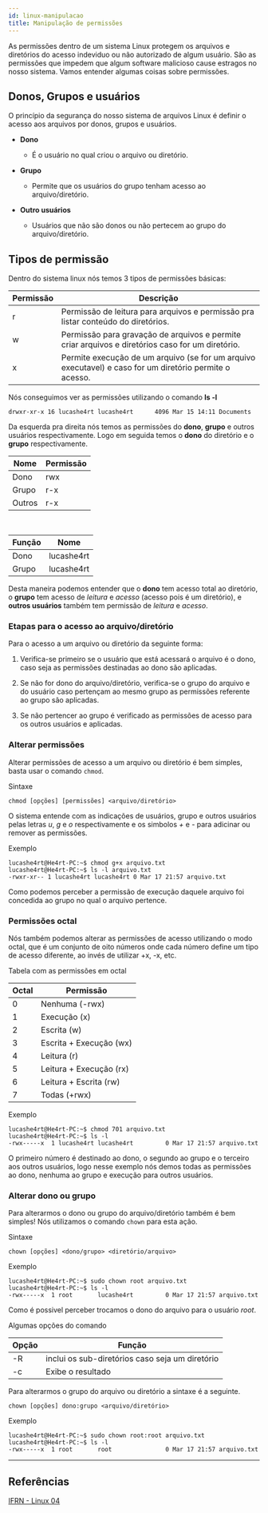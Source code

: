```yaml
---
id: linux-manipulacao
title: Manipulação de permissões
---
```


As permissões dentro de um sistema Linux protegem os arquivos e diretórios do acesso indeviduo ou não autorizado de algum usuário. São as permissões que impedem que algum software malicioso cause estragos no nosso sistema. Vamos entender algumas coisas sobre permissões.

## Donos, Grupos e usuários

O princípio da segurança do nosso sistema de arquivos Linux é definir o acesso aos arquivos por donos, grupos e usuários.

- **Dono**

  - É o usuário no qual criou o arquivo ou diretório.

- **Grupo**

  - Permite que os usuários do grupo tenham acesso ao arquivo/diretório.

- **Outro usuários**
  - Usuários que não são donos ou não pertecem ao grupo do arquivo/diretório.

## Tipos de permissão

Dentro do sistema linux nós temos 3 tipos de permissões básicas:

| Permissão | Descrição                                                                                               |
| --------- | ------------------------------------------------------------------------------------------------------- |
| r         | Permissão de leitura para arquivos e permissão pra listar conteúdo do diretórios.                       |
| w         | Permissão para gravação de arquivos e permite criar arquivos e diretórios caso for um diretório.        |
| x         | Permite execução de um arquivo (se for um arquivo executavel) e caso for um diretório permite o acesso. |

Nós conseguimos ver as permissões utilizando o comando **ls -l**

```console
drwxr-xr-x 16 lucashe4rt lucashe4rt      4096 Mar 15 14:11 Documents
```

Da esquerda pra direita nós temos as permissões do **dono**, **grupo** e outros usuários respectivamente. Logo em seguida temos o **dono** do diretório e o **grupo** respectivamente.

| Nome   | Permissão |
| ------ | --------- |
| Dono   | rwx       |
| Grupo  | r-x       |
| Outros | r-x       |

<br>

| Função | Nome       |
| ------ | ---------- |
| Dono   | lucashe4rt |
| Grupo  | lucashe4rt |

Desta maneira podemos entender que o **dono** tem acesso total ao diretório, o **grupo** tem acesso de _leitura_ e _acesso_ (acesso pois é um diretório), e **outros usuários** também tem permissão de _leitura_ e _acesso_.

### Etapas para o acesso ao arquivo/diretório

Para o acesso a um arquivo ou diretório da seguinte forma:

1. Verifica-se primeiro se o usuário que está acessará o arquivo é o dono, caso seja as permissões destinadas ao dono são aplicadas.

2. Se não for dono do arquivo/diretório, verifica-se o grupo do arquivo e do usuário caso pertençam ao mesmo grupo as permissões referente ao grupo são aplicadas.

3. Se não pertencer ao grupo é verificado as permissões de acesso para os outros usuários e aplicadas.

### Alterar permissões

Alterar permissões de acesso a um arquivo ou diretório é bem simples, basta usar o comando `chmod`.

Sintaxe

```console
chmod [opções] [permissões] <arquivo/diretório>
```

O sistema entende com as indicações de usuários, grupo e outros usuários pelas letras _u_, _g_ e _o_ respectivamente e os simbolos _+_ e _-_ para adicinar ou remover as permissões.

Exemplo

```console
lucashe4rt@He4rt-PC:~$ chmod g+x arquivo.txt
lucashe4rt@He4rt-PC:~$ ls -l arquivo.txt
-rwxr-xr-- 1 lucashe4rt lucashe4rt 0 Mar 17 21:57 arquivo.txt
```

Como podemos perceber a permissão de execução daquele arquivo foi concedida ao grupo no qual o arquivo pertence.

### Permissões octal

Nós também podemos alterar as permissões de acesso utilizando o modo octal, que é um conjunto de oito números onde cada número define um tipo de acesso diferente, ao invés de utilizar +x, -x, etc.

Tabela com as permissões em octal

| Octal | Permissão               |
| ----- | ----------------------- |
| 0     | Nenhuma (-rwx)          |
| 1     | Execução (x)            |
| 2     | Escrita (w)             |
| 3     | Escrita + Execução (wx) |
| 4     | Leitura (r)             |
| 5     | Leitura + Execução (rx) |
| 6     | Leitura + Escrita (rw)  |
| 7     | Todas (+rwx)            |

Exemplo

```console
lucashe4rt@He4rt-PC:~$ chmod 701 arquivo.txt
lucashe4rt@He4rt-PC:~$ ls -l
-rwx-----x  1 lucashe4rt lucashe4rt         0 Mar 17 21:57 arquivo.txt
```

O primeiro número é destinado ao dono, o segundo ao grupo e o terceiro aos outros usuários, logo nesse exemplo nós demos todas as permissões ao dono, nenhuma ao grupo e execução para outros usuários.

### Alterar dono ou grupo

Para alterarmos o dono ou grupo do arquivo/diretório também é bem simples! Nós utilizamos o comando `chown` para esta ação.

Sintaxe

```console
chown [opções] <dono/grupo> <diretório/arquivo>
```

Exemplo

```console
lucashe4rt@He4rt-PC:~$ sudo chown root arquivo.txt
lucashe4rt@He4rt-PC:~$ ls -l
-rwx-----x  1 root       lucashe4rt         0 Mar 17 21:57 arquivo.txt
```

Como é possivel perceber trocamos o dono do arquivo para o usuário _root_.

Algumas opções do comando

| Opção | Função                                          |
| ----- | ----------------------------------------------- |
| -R    | inclui os sub-diretórios caso seja um diretório |
| -c    | Exibe o resultado                               |

Para alterarmos o grupo do arquivo ou diretório a sintaxe é a seguinte.

```console
chown [opções] dono:grupo <arquivo/diretório>
```

Exemplo

```console
lucashe4rt@He4rt-PC:~$ sudo chown root:root arquivo.txt
lucashe4rt@He4rt-PC:~$ ls -l
-rwx-----x  1 root       root               0 Mar 17 21:57 arquivo.txt
```

---

## Referências

[IFRN - Linux 04](https://docente.ifrn.edu.br/filiperaulino/disciplinas/introducao-a-sistemas-abertos/aulas/)
